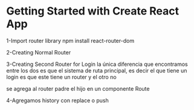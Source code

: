 # Getting Started with Create React App

1-Import router library
npm install react-router-dom

2-Creating Normal Router

3-Creating Second Router for Login
la única diferencia que encontramos entre los dos es que el sistema 
de ruta principal, es decir el que tiene un login es que este
tiene un router y el otro no

se agrega al router padre el hijo en un componente Route

4-Agregamos history con replace o push